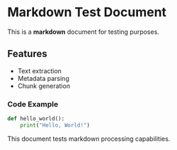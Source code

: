 # Markdown Test Document

This is a **markdown** document for testing purposes.

## Features

- Text extraction
- Metadata parsing
- Chunk generation

### Code Example

```python
def hello_world():
    print("Hello, World!")
```

This document tests markdown processing capabilities.